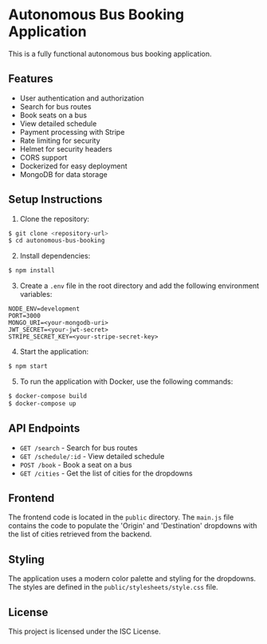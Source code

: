 # Autonomous Bus Booking Application

This is a fully functional autonomous bus booking application.

## Features

- User authentication and authorization
- Search for bus routes
- Book seats on a bus
- View detailed schedule
- Payment processing with Stripe
- Rate limiting for security
- Helmet for security headers
- CORS support
- Dockerized for easy deployment
- MongoDB for data storage

## Setup Instructions

1. Clone the repository:

```bash
$ git clone <repository-url>
$ cd autonomous-bus-booking
```

2. Install dependencies:

```bash
$ npm install
```

3. Create a `.env` file in the root directory and add the following environment variables:

```env
NODE_ENV=development
PORT=3000
MONGO_URI=<your-mongodb-uri>
JWT_SECRET=<your-jwt-secret>
STRIPE_SECRET_KEY=<your-stripe-secret-key>
```

4. Start the application:

```bash
$ npm start
```

5. To run the application with Docker, use the following commands:

```bash
$ docker-compose build
$ docker-compose up
```

## API Endpoints

- `GET /search` - Search for bus routes
- `GET /schedule/:id` - View detailed schedule
- `POST /book` - Book a seat on a bus
- `GET /cities` - Get the list of cities for the dropdowns

## Frontend

The frontend code is located in the `public` directory. The `main.js` file contains the code to populate the 'Origin' and 'Destination' dropdowns with the list of cities retrieved from the backend.

## Styling

The application uses a modern color palette and styling for the dropdowns. The styles are defined in the `public/stylesheets/style.css` file.

## License

This project is licensed under the ISC License.
